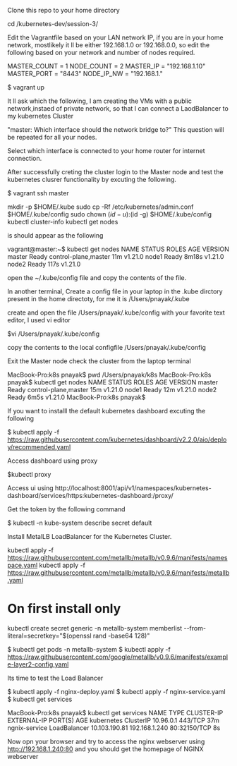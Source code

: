 
Clone this repo to your home directory

cd /kubernetes-dev/session-3/

Edit the Vagrantfile based on your LAN network IP, if you are in your home network, mostlikely it ll be either 192.168.1.0 or 192.168.0.0, so edit the following based on your network and number of nodes required.

MASTER_COUNT = 1
NODE_COUNT   = 2
MASTER_IP    = "192.168.1.10"
MASTER_PORT  = "8443"
NODE_IP_NW   = "192.168.1."

$ vagrant up

It ll ask which the following, I am creating the VMs with a public network,instaed of private network, so that I can connect a LaodBalancer to my kubernetes Cluster

"master: Which interface should the network bridge to?" This question will be repeated for all your nodes.

Select which interface is connected to your home router for internet connection.

After successfully creting the cluster login to the Master node and test the kubernetes clusrer functionality by excuting the following.

$ vagrant ssh master

mkdir -p $HOME/.kube
sudo cp -Rf /etc/kubernetes/admin.conf $HOME/.kube/config
sudo chown $(id -u):$(id -g) $HOME/.kube/config
kubectl cluster-info
kubectl get nodes

is should appear as the following

vagrant@master:~$ kubectl get nodes
NAME     STATUS   ROLES                  AGE     VERSION
master   Ready    control-plane,master   11m     v1.21.0
node1    Ready    <none>                 8m18s   v1.21.0
node2    Ready    <none>                 117s    v1.21.0

open the ~/.kube/config file and copy the contents of the file.
  
In another terminal, Create a config file in your laptop in the .kube dirctory present in the home directoty, for me it is /Users/pnayak/.kube

create and open the file /Users/pnayak/.kube/config with your favorite text editor, I used vi editor

$vi /Users/pnayak/.kube/config

copy the contents to the local configfile /Users/pnayak/.kube/config

Exit the Master node check the cluster from the laptop terminal

MacBook-Pro:k8s pnayak$ pwd
/Users/pnayak/k8s
MacBook-Pro:k8s pnayak$ kubectl get nodes
NAME     STATUS   ROLES                  AGE    VERSION
master   Ready    control-plane,master   15m    v1.21.0
node1    Ready    <none>                 12m    v1.21.0
node2    Ready    <none>                 6m5s   v1.21.0
MacBook-Pro:k8s pnayak$ 

If you want to installl the default kubernetes dashboard excuting the following

$ kubectl apply -f https://raw.githubusercontent.com/kubernetes/dashboard/v2.2.0/aio/deploy/recommended.yaml

Access dashboard using proxy

$kubectl proxy

Access ui using
http://localhost:8001/api/v1/namespaces/kubernetes-dashboard/services/https:kubernetes-dashboard:/proxy/

Get the token by the following command

$ kubectl -n kube-system describe secret default

Install MetalLB LoadBalancer for the Kubernetes Cluster.

kubectl apply -f https://raw.githubusercontent.com/metallb/metallb/v0.9.6/manifests/namespace.yaml
kubectl apply -f https://raw.githubusercontent.com/metallb/metallb/v0.9.6/manifests/metallb.yaml
# On first install only
kubectl create secret generic -n metallb-system memberlist --from-literal=secretkey="$(openssl rand -base64 128)"
  
$ kubectl get pods -n metallb-system
$ kubectl apply -f https://raw.githubusercontent.com/google/metallb/v0.9.6/manifests/example-layer2-config.yaml

Its time to test the Load Balancer
  
$ kubectl apply -f nginx-deploy.yaml 
$ kubectl apply -f nginx-service.yaml 
$ kubectl get services
  
  MacBook-Pro:k8s pnayak$ kubectl get services
NAME            TYPE           CLUSTER-IP      EXTERNAL-IP     PORT(S)        AGE
kubernetes      ClusterIP      10.96.0.1       <none>          443/TCP        37m
ngnix-service   LoadBalancer   10.103.190.81   192.168.1.240   80:32150/TCP   8s
  
Now opn your browser and try to access the nginx webserver using http://192.168.1.240:80 and you should get the homepage of NGINX webserver


  
  
